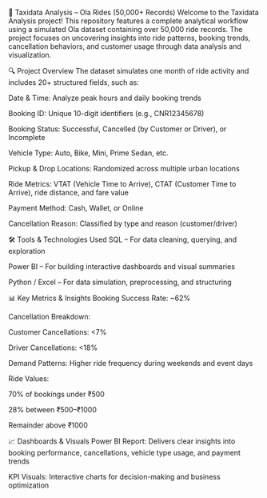 🚖 Taxidata Analysis – Ola Rides (50,000+ Records)
Welcome to the Taxidata Analysis project! This repository features a complete analytical workflow using a simulated Ola dataset containing over 50,000 ride records. The project focuses on uncovering insights into ride patterns, booking trends, cancellation behaviors, and customer usage through data analysis and visualization.

🔍 Project Overview
The dataset simulates one month of ride activity and includes 20+ structured fields, such as:

Date & Time: Analyze peak hours and daily booking trends

Booking ID: Unique 10-digit identifiers (e.g., CNR12345678)

Booking Status: Successful, Cancelled (by Customer or Driver), or Incomplete

Vehicle Type: Auto, Bike, Mini, Prime Sedan, etc.

Pickup & Drop Locations: Randomized across multiple urban locations

Ride Metrics: VTAT (Vehicle Time to Arrive), CTAT (Customer Time to Arrive), ride distance, and fare value

Payment Method: Cash, Wallet, or Online

Cancellation Reason: Classified by type and reason (customer/driver)

🛠️ Tools & Technologies Used
SQL – For data cleaning, querying, and exploration

Power BI – For building interactive dashboards and visual summaries

Python / Excel – For data simulation, preprocessing, and structuring

📊 Key Metrics & Insights
Booking Success Rate: ~62%

Cancellation Breakdown:

Customer Cancellations: <7%

Driver Cancellations: <18%

Demand Patterns: Higher ride frequency during weekends and event days

Ride Values:

70% of bookings under ₹500

28% between ₹500–₹1000

Remainder above ₹1000

📈 Dashboards & Visuals
Power BI Report: Delivers clear insights into booking performance, cancellations, vehicle type usage, and payment trends

KPI Visuals: Interactive charts for decision-making and business optimization

